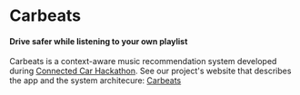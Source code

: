 # Carbeats

#### Drive safer while listening to your own playlist

Carbeats is a context-aware music recommendation system developed during [ Connected Car Hackathon](http://hackathon.autoscout24.de/). See our project's website that describes the app and the system architecure: [Carbeats](http://bit.ly/carbeats)
